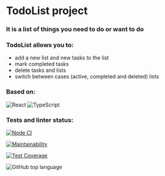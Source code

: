 # TodoList project
### It is a list of things you need to do or want to do
### TodoList allows you to:

 - add a new list and new tasks to the list
 - mark completed tasks
 - delete tasks and lists
 - switch between cases (active, completed and deleted) lists

### Based on:
![React](https://img.shields.io/badge/react-%2320232a.svg?style=for-the-badge&logo=react&logoColor=%2361DAFB)
![TypeScript](https://img.shields.io/badge/typescript-%23007ACC.svg?style=for-the-badge&logo=typescript&logoColor=white)

### Tests and linter status:
[![Node CI](https://github.com/DenisLoza/frontend-project-lvl1/actions/workflows/node.js.yml/badge.svg)](https://github.com/DenisLoza/TodoListXXI/actions/workflows/node.js.yml)

[![Maintainability](https://api.codeclimate.com/v1/badges/a99a88d28ad37a79dbf6/maintainability)](https://codeclimate.com/github/DenisLoza/TodoListXXI/maintainability)

[![Test Coverage](https://api.codeclimate.com/v1/badges/a99a88d28ad37a79dbf6/test_coverage)](https://codeclimate.com/github/DenisLoza/TodoListXXI/test_coverage)

![GitHub top language](https://img.shields.io/github/languages/top/DenisLoza/TodoListXXI)


